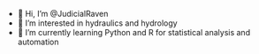 - 👋 Hi, I’m @JudicialRaven
- 👀 I’m interested in hydraulics and hydrology
- 🌱 I’m currently learning Python and R for statistical analysis and automation


<!---
JudicialRaven/JudicialRaven is my attempt to create my own depository of codes I will be using to automate the things I will be encountering as a developing hydrologist  `README.md`
--->
